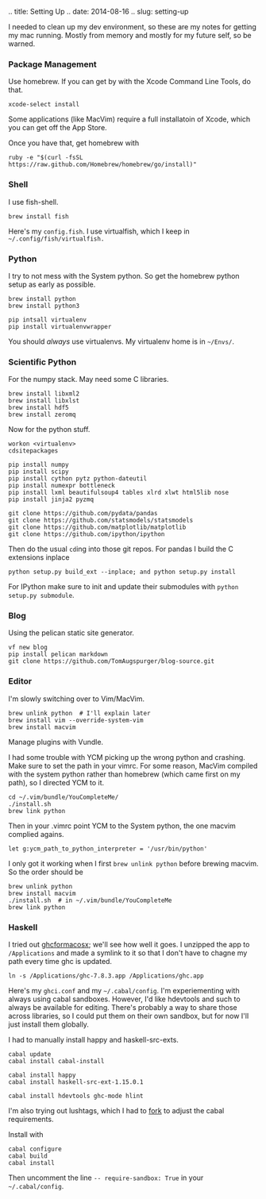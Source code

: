 .. title: Setting Up
.. date: 2014-08-16
.. slug: setting-up


I needed to clean up my dev environment, so these are my notes for getting my mac running.
Mostly from memory and mostly for my future self, so be warned.

### Package Management

Use homebrew. If you can get by with the Xcode Command Line Tools, do that.

```
xcode-select install
```

Some applications (like MacVim) require a full installatoin of Xcode, which you can get off the App Store.

Once you have that, get homebrew with

```
ruby -e "$(curl -fsSL https://raw.github.com/Homebrew/homebrew/go/install)"
```

### Shell

I use fish-shell.

```
brew install fish
```

Here's my `config.fish`.
I use virtualfish, which I keep in `~/.config/fish/virtualfish.`

### Python

I try to not mess with the System python.
So get the homebrew python setup as early as possible.

```
brew install python
brew install python3

pip intsall virtualenv
pip install virtualenvwrapper
```

You should *always* use virtualenvs.
My virtualenv home is in `~/Envs/`.

### Scientific Python

For the numpy stack.
May need some C libraries.

```
brew install libxml2
brew install libxlst
brew install hdf5
brew install zeromq
```

Now for the python stuff.

```shell
workon <virtualenv>
cdsitepackages

pip install numpy
pip install scipy
pip install cython pytz python-dateutil
pip install numexpr bottleneck 
pip install lxml beautifulsoup4 tables xlrd xlwt html5lib nose
pip install jinja2 pyzmq

git clone https://github.com/pydata/pandas
git clone https://github.com/statsmodels/statsmodels
git clone https://github.com/matplotlib/matplotlib
git clone https://github.com/ipython/ipython
```

Then do the usual `cd`ing into those git repos. For pandas
I build the C extensions inplace

```
python setup.py build_ext --inplace; and python setup.py install
```

For IPython make sure to init and update their submodules with
`python setup.py submodule`.

### Blog

Using the pelican static site generator.

```
vf new blog
pip install pelican markdown
git clone https://github.com/TomAugspurger/blog-source.git
```


### Editor

I'm slowly switching over to Vim/MacVim.

```
brew unlink python  # I'll explain later
brew install vim --override-system-vim
brew install macvim
```

Manage plugins with Vundle.

I had some trouble with YCM picking up the wrong python and crashing.
Make sure to set the path in your vimrc. For some reason, MacVim compiled
with the system python rather than homebrew (which came first on my path),
so I directed YCM to it.


```
cd ~/.vim/bundle/YouCompleteMe/
./install.sh
brew link python
```

Then in your .vimrc point YCM to the System python,
the one macvim complied agains.

```
let g:ycm_path_to_python_interpreter = '/usr/bin/python'
```

I only got it working when I first `brew unlink python` before brewing
macvim. So the order should be

```
brew unlink python
brew install macvim
./install.sh  # in ~/.vim/bundle/YouCompleteMe
brew link python
```

### Haskell

I tried out [ghcformacosx](http://ghcformacosx.github.io);
we'll see how well it goes.
I unzipped the app to `/Applications` and made a symlink to it
so that I don't have to chagne my path every time ghc is updated.

```
ln -s /Applications/ghc-7.8.3.app /Applications/ghc.app
```

Here's my `ghci.conf` and my `~/.cabal/config`.
I'm experiementing with always using cabal sandboxes.
However, I'd like hdevtools and such to always be available for editing.
There's probably a way to share those across libraries, so I could put
them on their own sandbox, but for now I'll just install them globally.

I had to manually install happy and haskell-src-exts. 

```
cabal update
cabal install cabal-install

cabal install happy
cabal install haskell-src-ext-1.15.0.1
```


```
cabal install hdevtools ghc-mode hlint
```

I'm also trying out lushtags, which I had to [fork](https://github.com/TomAugspurger/lushtags)
to adjust the cabal requirements.

Install with

```shell
cabal configure
cabal build
cabal install
```

Then uncomment the line `-- require-sandbox: True` in your `~/.cabal/config`.

